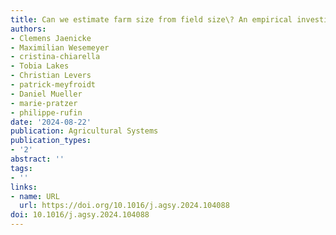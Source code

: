 ```yaml
---
title: Can we estimate farm size from field size\? An empirical investigation of the field size to farm size relationship
authors:
- Clemens Jaenicke
- Maximilian Wesemeyer
- cristina-chiarella
- Tobia Lakes
- Christian Levers
- patrick-meyfroidt
- Daniel Mueller
- marie-pratzer
- philippe-rufin
date: '2024-08-22'
publication: Agricultural Systems
publication_types:
- '2'
abstract: ''
tags:
- ''
links:
- name: URL
  url: https://doi.org/10.1016/j.agsy.2024.104088
doi: 10.1016/j.agsy.2024.104088
---
```

